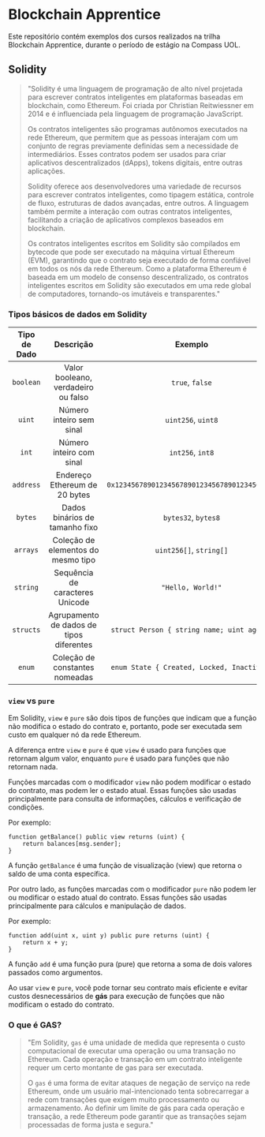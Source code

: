 # Blockchain Apprentice

Este repositório contém exemplos dos cursos realizados na trilha Blockchain Apprentice, durante o período de estágio na Compass UOL.

## Solidity

>"Solidity é uma linguagem de programação de alto nível projetada para escrever contratos inteligentes em plataformas baseadas em blockchain, como Ethereum. Foi criada por Christian Reitwiessner em 2014 e é influenciada pela linguagem de programação JavaScript.
>
>Os contratos inteligentes são programas autônomos executados na rede Ethereum, que permitem que as pessoas interajam com um conjunto de regras previamente definidas sem a necessidade de intermediários. Esses contratos podem ser usados para criar aplicativos descentralizados (dApps), tokens digitais, entre outras aplicações.
>
>Solidity oferece aos desenvolvedores uma variedade de recursos para escrever contratos inteligentes, como tipagem estática, controle de fluxo, estruturas de dados avançadas, entre outros. A linguagem também permite a interação com outras contratos inteligentes, facilitando a criação de aplicativos complexos baseados em blockchain.
>
>Os contratos inteligentes escritos em Solidity são compilados em bytecode que pode ser executado na máquina virtual Ethereum (EVM), garantindo que o contrato seja executado de forma confiável em todos os nós da rede Ethereum. Como a plataforma Ethereum é baseada em um modelo de consenso descentralizado, os contratos inteligentes escritos em Solidity são executados em uma rede global de computadores, tornando-os imutáveis e transparentes."

### Tipos básicos de dados em Solidity

| Tipo de Dado | Descrição | Exemplo |
|:------------:|:---------:|:-------:|
| `boolean` | Valor booleano, verdadeiro ou falso | `true`, `false` |
| `uint` | Número inteiro sem sinal | `uint256`, `uint8` |
| `int` | Número inteiro com sinal | `int256`, `int8` |
| `address` | Endereço Ethereum de 20 bytes | `0x1234567890123456789012345678901234567890` |
| `bytes` | Dados binários de tamanho fixo | `bytes32`, `bytes8` |
| `arrays` | Coleção de elementos do mesmo tipo | `uint256[]`, `string[]` |
| `string` | Sequência de caracteres Unicode | `"Hello, World!"` |
| `structs` | Agrupamento de dados de tipos diferentes | `struct Person { string name; uint age; }` |
| `enum` | Coleção de constantes nomeadas | `enum State { Created, Locked, Inactive }` |

### `view` vs `pure`

Em Solidity, `view` e `pure` são dois tipos de funções que indicam que a função não modifica o estado do contrato e, portanto, pode ser executada sem custo em qualquer nó da rede Ethereum.

A diferença entre `view` e `pure` é que `view` é usado para funções que retornam algum valor, enquanto `pure` é usado para funções que não retornam nada.

Funções marcadas com o modificador `view` não podem modificar o estado do contrato, mas podem ler o estado atual. Essas funções são usadas principalmente para consulta de informações, cálculos e verificação de condições.

Por exemplo:

```solidity
function getBalance() public view returns (uint) {
    return balances[msg.sender];
}
```

A função `getBalance` é uma função de visualização (view) que retorna o saldo de uma conta específica.

Por outro lado, as funções marcadas com o modificador `pure` não podem ler ou modificar o estado atual do contrato. Essas funções são usadas principalmente para cálculos e manipulação de dados.

Por exemplo:

```solidity
function add(uint x, uint y) public pure returns (uint) {
    return x + y;
}
```

A função `add` é uma função pura (pure) que retorna a soma de dois valores passados como argumentos.

Ao usar `view` e `pure`, você pode tornar seu contrato mais eficiente e evitar custos desnecessários de **gás** para execução de funções que não modificam o estado do contrato.

### O que é GAS?


>"Em Solidity, `gas` é uma unidade de medida que representa o custo computacional de executar uma operação ou uma transação no Ethereum. Cada operação e transação em um contrato inteligente requer um certo montante de gas para ser executada.
>
>O `gas` é uma forma de evitar ataques de negação de serviço na rede Ethereum, onde um usuário mal-intencionado tenta sobrecarregar a rede com transações que exigem muito processamento ou armazenamento. Ao definir um limite de gás para cada operação e transação, a rede Ethereum pode garantir que as transações sejam processadas de forma justa e segura."
